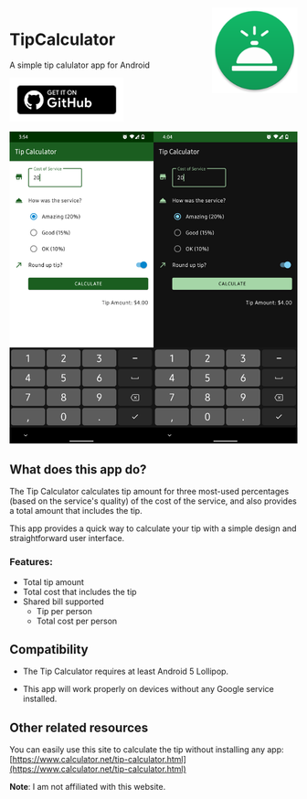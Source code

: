 <img src="./app/src/main/res/mipmap-xxxhdpi/ic_launcher_round.png" align="right" width="150px">
<h1> TipCalculator </h1>

A simple tip calulator app for Android

<a href="https://github.com/Ashpex/TipCalculator/releases/latest"><img width="200px" src="./preview/get-it-on-github.svg"></a>

![Screenshot](./preview/preview.png)


## What does this app do?

The Tip Calculator calculates tip amount for three most-used percentages (based on the service's quality) of the  cost of the service, and also provides a total amount that includes the  tip.

This app provides a quick way to calculate your tip with a simple design and straightforward user interface.

### Features:

+ Total tip amount
+ Total cost that includes the tip
+ Shared bill supported
  + Tip per person
  + Total cost per person

## Compatibility

+ The Tip Calculator requires at least Android 5 Lollipop.

+ This app will work properly on devices without any Google service installed.

## Other related resources

You can easily use this site to calculate the tip without installing any app: [https://www.calculator.net/tip-calculator.html](https://www.calculator.net/tip-calculator.html)

**Note**: I am not affiliated with this website.
